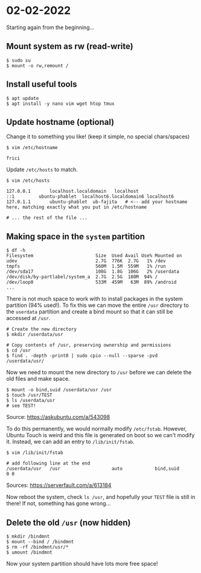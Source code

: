 02-02-2022
==========

Starting again from the beginning...


## Mount system as rw (read-write)
```
$ sudo su
$ mount -o rw,remount /
```


## Install useful tools
```
$ apt update
$ apt install -y nano vim wget htop tmux
```


## Update hostname (optional)
Change it to something you like! (keep it simple, no special chars/spaces)
```
$ vim /etc/hostname
```
```
frici
```

Update `/etc/hosts` to match.

```
$ vim /etc/hosts
```
```
127.0.0.1       localhost.localdomain   localhost
::1         ubuntu-phablet  localhost6.localdomain6 localhost6
127.0.1.1       ubuntu-phablet  ub-fajita   # <-- add your hostname here, matching exactly what you put in /etc/hostname

# ... the rest of the file ...
```


## Making space in the `system` partition

```
$ df -h
Filesystem                       Size  Used Avail Use% Mounted on
udev                             2.7G  776K  2.7G   1% /dev
tmpfs                            560M  1.5M  559M   1% /run
/dev/sda17                       108G  1.8G  106G   2% /userdata
/dev/disk/by-partlabel/system_a  2.7G  2.5G  180M  94% /
/dev/loop0                       533M  459M   63M  89% /android
...
```

There is not much space to work with to install packages in the system partition (94% used!). To fix this we can move the entire `/usr` directory to the `userdata` partition and create a bind mount so that it can still be accessed at `/usr`.

```
# Create the new directory
$ mkdir /userdata/usr

# Copy contents of /usr, preserving ownership and permissions
$ cd /usr
$ find . -depth -print0 | sudo cpio --null --sparse -pvd /userdata/usr/
```

Now we need to mount the new directory to `/usr` before we can delete the old files and make space.

```
$ mount -o bind,suid /userdata/usr /usr
$ touch /usr/TEST
$ ls /userdata/usr
# see TEST!
```
Source: https://askubuntu.com/a/543098

To do this permanently, we would normally modify `/etc/fstab`. However, Ubuntu Touch is weird and this file is generated on boot so we can't modify it. Instead, we can add an entry to `/lib/init/fstab`.

```
$ vim /lib/init/fstab
```
```
# add following line at the end
/userdata/usr   /usr                   auto            bind,suid                                 0 0
```
Sources: https://serverfault.com/a/613184

Now reboot the system, check `ls /usr`, and hopefully your `TEST` file is still in there! If not, something has gone wrong...


## Delete the old `/usr` (now hidden)

```
$ mkdir /bindmnt
$ mount --bind / /bindmnt
$ rm -rf /bindmnt/usr/*
$ umount /bindmnt
```

Now your system partition should have lots more free space!
